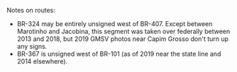 Notes on routes:
* BR-324 may be entirely unsigned west of BR-407. Except between Marotinho and Jacobina, this segment was taken over federally between 2013 and 2018, but 2019 GMSV photos near Capim Grosso don't turn up any signs.
* BR-367 is unsigned west of BR-101 (as of 2019 near the state line and 2014 elsewhere).
